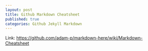 ```yaml
---
layout: post
title: Github Markdown Cheatsheet
published: true
categories: Github Jekyll Markdown
---
```

Link:  https://github.com/adam-p/markdown-here/wiki/Markdown-Cheatsheet
